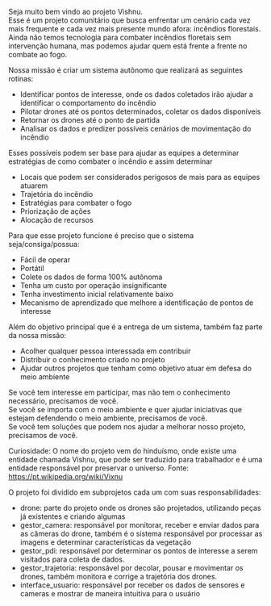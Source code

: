 Seja muito bem vindo ao projeto Vishnu.<br />
Esse é um projeto comunitário que busca enfrentar um cenário cada vez mais frequente e cada vez mais presente mundo afora: incêndios florestais.<br />
Ainda não temos tecnologia para combater incêndios floretais sem intervenção humana, mas podemos ajudar quem está frente a frente no combate ao fogo.<br />

Nossa missão é criar um sistema autônomo que realizará as seguintes rotinas:
- Identificar pontos de interesse, onde os dados coletados irão ajudar a identificar o comportamento do incêndio
- Pilotar drones até os pontos determinados, coletar os dados disponíveis
- Retornar os drones até o ponto de partida
- Analisar os dados e predizer possíveis cenários de movimentação do incêndio

Esses possíveis podem ser base para ajudar as equipes a determinar estratégias de como combater o incêndio e assim determinar
- Locais que podem ser considerados perigosos de mais para as equipes atuarem
- Trajetória do incêndio
- Estratégias para combater o fogo
- Priorização de ações
- Alocação de recursos

Para que esse projeto funcione é preciso que o sistema seja/consiga/possua:
- Fácil de operar
- Portátil
- Colete os dados de forma 100% autônoma
- Tenha um custo por operação insignificante
- Tenha investimento inicial relativamente baixo
- Mecanismo de aprendizado que melhore a identificação de pontos de interesse

Além do objetivo principal que é a entrega de um sistema, também faz parte da nossa missão:
- Acolher qualquer pessoa interessada em contribuir
- Distribuir o conhecimento criado no projeto
- Ajudar outros projetos que tenham como objetivo atuar em defesa do meio ambiente

Se você tem interesse em participar, mas não tem o conhecimento necessário, precisamos de você.<br />
Se você se importa com o meio ambiente e quer ajudar iniciativas que estejam defendendo o meio ambiente, precisamos de você.<br />
Se você tem soluções que podem nos ajudar a melhorar nosso projeto, precisamos de você.<br />

Curiosidade: O nome do projeto vem do hinduísmo, onde existe uma entidade chamada Vishnu, que pode ser traduzido para trabalhador e é uma entidade responsável por preservar o universo.
Fonte: https://pt.wikipedia.org/wiki/Vixnu

O projeto foi dividido em subprojetos cada um com suas responsabilidades:
- drone: parte do projeto onde os drones são projetados, utilizando peças já existentes e criando algumas
- gestor_camera: responsável por monitorar, receber e enviar dados para as câmeras do drone, também é o sistema responsável por processar as imagens e determinar características da vegetação
- gestor_pdi:  responsável por determinar os pontos de interesse a serem visitados para coleta de dados.
- gestor_trajetoria: responsável por decolar, pousar e movimentar os drones, também monitora e corrige a trajetória dos drones.
- interface_usuario: responsável por receber os dados de sensores e cameras e mostrar de maneira intuitiva para o usuário
